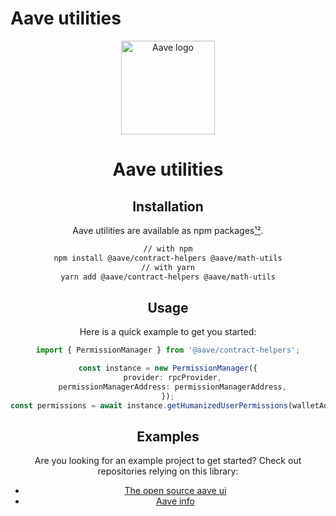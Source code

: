 # Aave utilities

<p align="center">
  <a href="https://aave.com/" rel="noopener" target="_blank"><img width="150" src="https://aave.com/static/media/ghostGradient.77808e40.svg" alt="Aave logo"></a></p>
</p>

<h1 align="center">Aave utilities</h1>

<div align="center">

## Installation

Aave utilities are available as npm
packages[¹](https://www.npmjs.com/package/@aave/contract-helpers)[²](https://www.npmjs.com/package/@aave/math-utils).

```sh
// with npm
npm install @aave/contract-helpers @aave/math-utils
// with yarn
yarn add @aave/contract-helpers @aave/math-utils
```

## Usage

Here is a quick example to get you started:

```ts
import { PermissionManager } from '@aave/contract-helpers';

const instance = new PermissionManager({
  provider: rpcProvider,
  permissionManagerAddress: permissionManagerAddress,
});
const permissions = await instance.getHumanizedUserPermissions(walletAddress);
```

## Examples

Are you looking for an example project to get started? Check out repositories
relying on this library:

- [The open source aave ui](https://github.com/aave/aave-ui)
- [Aave info](https://github.com/sakulstra/info.aave)

